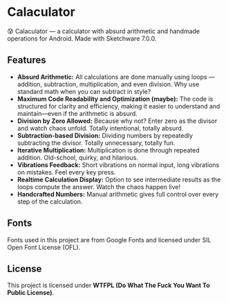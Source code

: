 # Calaculator
😰 Calaculator — a calculator with absurd arithmetic and handmade operations for Android. Made with Sketchware 7.0.0.

## Features

- **Absurd Arithmetic:** All calculations are done manually using loops — addition, subtraction, multiplication, and even division. Why use standard math when you can subtract in style?
- **Maximum Code Readability and Optimization (maybe):** The code is structured for clarity and efficiency, making it easier to understand and maintain—even if the arithmetic is absurd.
- **Division by Zero Allowed:** Because why not? Enter zero as the divisor and watch chaos unfold. Totally intentional, totally absurd.
- **Subtraction-based Division:** Dividing numbers by repeatedly subtracting the divisor. Totally unnecessary, totally fun.  
- **Iterative Multiplication:** Multiplication is done through repeated addition. Old-school, quirky, and hilarious.  
- **Vibrations Feedback:** Short vibrations on normal input, long vibrations on mistakes. Feel every key press.  
- **Realtime Calculation Display:** Option to see intermediate results as the loops compute the answer. Watch the chaos happen live!  
- **Handcrafted Numbers:** Manual arithmetic gives full control over every step of the calculation.

## Fonts

Fonts used in this project are from Google Fonts and licensed under SIL Open Font License (OFL).  

## License

This project is licensed under **WTFPL (Do What The Fuck You Want To Public License)**.
